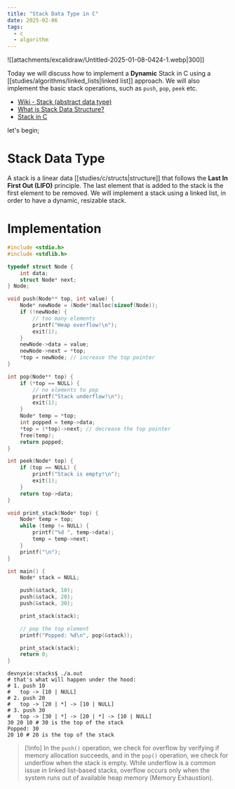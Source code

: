 ```yaml
---
title: "Stack Data Type in C"
date: 2025-02-06
tags:
  - c
  - algorithm
---
```

![[attachments/excalidraw/Untitled-2025-01-08-0424-1.webp|300]]

Today we will discuss how to implement a **Dynamic** Stack in C using a [[studies/algorithms/linked_lists|linked list]] approach. We will also implement the basic stack operations, such as `push`, `pop`, `peek` etc.

- [Wiki - Stack (abstract data type)](https://en.wikipedia.org/wiki/Stack_(abstract_data_type))
- [What is Stack Data Structure?](https://www.geeksforgeeks.org/introduction-to-stack-data-structure-and-algorithm-tutorials/)
- [Stack in C](https://www.scaler.com/topics/stack-in-c/)


let's begin;

# Stack Data Type

A stack is a linear data [[studies/c/structs|structure]] that follows the **Last In First Out (LIFO)** principle. The last element that is added to the stack is the first element to be removed. We will implement a stack using a linked list, in order to have a dynamic, resizable stack.

# Implementation

```c
#include <stdio.h>
#include <stdlib.h>

typedef struct Node {
    int data;
    struct Node* next;
} Node;

void push(Node** top, int value) {
    Node* newNode = (Node*)malloc(sizeof(Node));
    if (!newNode) {
        // too many elements
        printf("Heap overflow!\n");
        exit(1);
    }
    newNode->data = value;
    newNode->next = *top;
    *top = newNode; // increase the top pointer
}

int pop(Node** top) {
    if (*top == NULL) {
        // no elements to pop
        printf("Stack underflow!\n");
        exit(1);
    }
    Node* temp = *top;
    int popped = temp->data;
    *top = (*top)->next; // decrease the top pointer
    free(temp);
    return popped;
}

int peek(Node* top) {
    if (top == NULL) {
        printf("Stack is empty!\n");
        exit(1);
    }
    return top->data;
}

void print_stack(Node* top) {
    Node* temp = top;
    while (temp != NULL) {
        printf("%d ", temp->data);
        temp = temp->next;
    }
    printf("\n");
}

int main() {
    Node* stack = NULL;

    push(&stack, 10);
    push(&stack, 20);
    push(&stack, 30);

    print_stack(stack);

    // pop the top element
    printf("Popped: %d\n", pop(&stack));

    print_stack(stack);
    return 0;
}
```

```shell
devnyxie:stacks$ ./a.out
# that's what will happen under the hood:
# 1. push 10
#   top -> [10 | NULL]
# 2. push 20
#   top -> [20 | *] -> [10 | NULL]
# 3. push 30
#   top -> [30 | *] -> [20 | *] -> [10 | NULL]
30 20 10 # 30 is the top of the stack
Popped: 30
20 10 # 20 is the top of the stack
```

> [!info]
> In the `push()` operation, we check for overflow by verifying if memory allocation succeeds, and in the `pop()` operation, we check for underflow when the stack is empty. While underflow is a common issue in linked list-based stacks, overflow occurs only when the system runs out of available heap memory (Memory Exhaustion).
